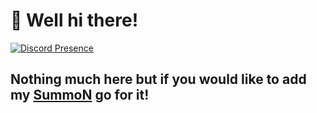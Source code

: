 # 👋 Well hi there!

[![Discord Presence](https://japi.rest/lanyard/v1/discord/813875382972973088)](https://discord.com/users/813875382972973088)

## Nothing much here but if you would like to add my [SummoN](https://summon.casey.gg/invite) go for it!
